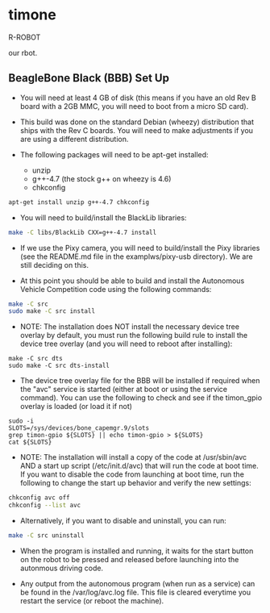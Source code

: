 # timone
R-ROBOT

our rbot.

## BeagleBone Black (BBB) Set Up

* You will need at least 4 GB of disk (this means if you have an old
  Rev B board with a 2GB MMC, you will need to boot from a micro SD
  card).

* This build was done on the standard Debian (wheezy) distribution
  that ships with the Rev C boards. You will need to make adjustments
  if you are using a different distribution.

* The following packages will need to be apt-get installed:
  * unzip
  * g++-4.7 (the stock g++ on wheezy is 4.6)
  * chkconfig

```sh
apt-get install unzip g++-4.7 chkconfig
```

* You will need to build/install the BlackLib libraries:

```sh
make -C libs/BlackLib CXX=g++-4.7 install
```

* If we use the Pixy camera, you will need to build/install the Pixy
  libraries (see the README.md file in the examplws/pixy-usb
  directory). We are still deciding on this.

* At this point you should be able to build and install the Autonomous
  Vehicle Competition code using the following commands:

```sh
make -C src
sudo make -C src install
```

* NOTE: The installation does NOT install the necessary device tree
  overlay by default, you must run the following build rule to install
  the device tree overlay (and you will need to reboot after
  installing):

```
make -C src dts
sudo make -C src dts-install
```

* The device tree overlay file for the BBB will be installed if
  required when the "avc" service is started (either at boot or using
  the service command). You can use the following to check and see if
  the timon_gpio overlay is loaded (or load it if not)

```
sudo -i
SLOTS=/sys/devices/bone_capemgr.9/slots
grep timon-gpio ${SLOTS} || echo timon-gpio > ${SLOTS}
cat ${SLOTS}
```

* NOTE: The installation will install a copy of the code at
  /usr/sbin/avc AND a start up script (/etc/init.d/avc) that will run
  the code at boot time. If you want to disable the code from
  launching at boot time, run the following to change the start up
  behavior and verify the new settings:

```sh
chkconfig avc off
chkconfig --list avc
```

* Alternatively, if you want to disable and uninstall, you can run:

```sh
make -C src uninstall
```

* When the program is installed and running, it waits for the start
  button on the robot to be pressed and released before launching into
  the autonmous driving code.

* Any output from the autonomous program (when run as a service) can
  be found in the /var/log/avc.log file. This file is cleared
  everytime you restart the service (or reboot the machine).
